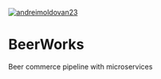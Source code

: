 [![andreimoldovan23](https://circleci.com/gh/andreimoldovan23/BeerWorks.svg?style=svg)](https://app.circleci.com/pipelines/github/andreimoldovan23/BeerWorks)

# BeerWorks

Beer commerce pipeline with microservices

